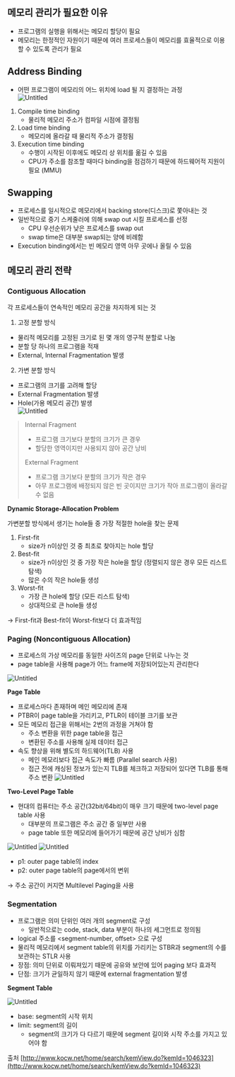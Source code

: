 ## 메모리 관리가 필요한 이유

- 프로그램의 실행을 위해서는 메모리 할당이 필요
- 메모리는 한정적인 자원이기 때문에 여러 프로세스들이 메모리를 효율적으로 이용할 수 있도록 관리가 필요

## Address Binding

- 어떤 프로그램이 메모리의 어느 위치에 load 될 지 결정하는 과정 \
  ![Untitled](https://user-images.githubusercontent.com/55427367/205018838-b1151669-412d-4f2f-8113-363bc9640712.png)

1. Compile time binding
   - 물리적 메모리 주소가 컴파일 시점에 결정됨
2. Load time binding
   - 메모리에 올라갈 때 물리적 주소가 결정됨
3. Execution time binding
   - 수행이 시작된 이후에도 메모리 상 위치를 옮길 수 있음
   - CPU가 주소를 참조할 때마다 binding을 점검하기 때문에 하드웨어적 지원이 필요 (MMU)

## Swapping

- 프로세스를 일시적으로 메모리에서 backing store(디스크)로 쫓아내는 것
- 일반적으로 중기 스케줄러에 의해 swap out 시킬 프로세스를 선정
  - CPU 우선순위가 낮은 프로세스를 swap out
  - swap time은 대부분 swap되는 양에 비례함
- Execution binding에서는 빈 메모리 영역 아무 곳에나 올릴 수 있음

## 메모리 관리 전략

### Contiguous Allocation

각 프로세스들이 연속적인 메모리 공간을 차지하게 되는 것

1. 고정 분할 방식

- 물리적 메모리를 고정된 크기로 된 몇 개의 영구적 분할로 나눔
- 분할 당 하나의 프로그램을 적재
- External, Internal Fragmentation 발생

2. 가변 분할 방식

- 프로그램의 크기를 고려해 할당
- External Fragmentation 발생
- Hole(가용 메모리 공간) 발생 \
   ![Untitled](https://user-images.githubusercontent.com/55427367/205018922-5a83f902-5209-471e-accd-f62f0fb010af.png)

> Internal Fragment
>
> - 프로그램 크기보다 분할의 크기가 큰 경우
> - 할당한 영역이지만 사용되지 않아 공간 낭비
>
> External Fragment
>
> - 프로그램 크기보다 분할의 크기가 작은 경우
> - 아무 프로그램에 배정되지 않은 빈 곳이지만 크기가 작아 프로그램이 올라갈 수 없음

**Dynamic Storage-Allocation Problem**

가변분할 방식에서 생기는 hole들 중 가장 적절한 hole을 찾는 문제

1. First-fit
   - size가 n이상인 것 중 최초로 찾아지는 hole 할당
2. Best-fit
   - size가 n이상인 것 중 가장 작은 hole을 할당 (정렬되지 않은 경우 모든 리스트 탐색)
   - 많은 수의 작은 hole들 생성
3. Worst-fit
   - 가장 큰 hole에 할당 (모든 리스트 탐색)
   - 상대적으로 큰 hole들 생성

→ First-fit과 Best-fit이 Worst-fit보다 더 효과적임

### Paging (Noncontiguous Allocation)

- 프로세스의 가상 메모리를 동일한 사이즈의 page 단위로 나누는 것
- page table을 사용해 page가 어느 frame에 저장되어있는지 관리한다

![Untitled](https://user-images.githubusercontent.com/55427367/205019015-4de3c2d0-00aa-4960-8bfb-aa20cc9dcdc4.png)

**Page Table**

- 프로세스마다 존재하며 메인 메모리에 존재
- PTBR이 page table을 가리키고, PTLR이 테이블 크기를 보관
- 모든 메모리 접근을 위해서는 2번의 과정을 거쳐야 함
  - 주소 변환을 위한 page table을 접근
  - 변환된 주소를 사용해 실제 데이터 접근
- 속도 향상을 위해 별도의 하드웨어(TLB) 사용
  - 메인 메모리보다 접근 속도가 빠름 (Parallel search 사용)
  - 접근 전에 캐싱된 정보가 있는지 TLB를 체크하고 저장되어 있다면 TLB를 통해 주소 변환
    ![Untitled](https://user-images.githubusercontent.com/55427367/205019127-36744581-50f8-4e82-93e0-d336aab17073.png)

**Two-Level Page Table**

- 현대의 컴퓨터는 주소 공간(32bit/64bit)이 매우 크기 때문에 two-level page table 사용
  - 대부분의 프로그램은 주소 공간 중 일부만 사용
  - page table 또한 메모리에 들어가기 때문에 공간 낭비가 심함

![Untitled](https://user-images.githubusercontent.com/55427367/205019193-6200d2cf-dc7f-4c6c-8900-45a76888d050.png)
![Untitled](https://user-images.githubusercontent.com/55427367/205019251-1b1180a0-b47c-4f63-9be3-c7e403cdb8dd.png)

- p1: outer page table의 index
- p2: outer page table의 page에서의 변위

→ 주소 공간이 커지면 Multilevel Paging을 사용

### Segmentation

- 프로그램은 의미 단위인 여러 개의 segment로 구성
  - 일반적으로는 code, stack, data 부분이 하나의 세그먼트로 정의됨
- logical 주소를 <segment-number, offset> 으로 구성
- 물리적 메모리에서 segment table의 위치를 가리키는 STBR과 segment의 수를 보관하는 STLR 사용
- 장점: 의미 단위로 이뤄져있기 때문에 공유와 보안에 있어 paging 보다 효과적
- 단점: 크기가 균일하지 않기 때문에 external fragmentation 발생

**Segment Table**

![Untitled](https://user-images.githubusercontent.com/55427367/205019345-ab581f4f-ced3-4d36-b209-392788cbcebd.png)

- base: segment의 시작 위치
- limit: segment의 길이
  - segment의 크기가 다 다르기 때문에 segment 길이와 시작 주소를 가지고 있어야 함

출처
[http://www.kocw.net/home/search/kemView.do?kemId=1046323](http://www.kocw.net/home/search/kemView.do?kemId=1046323)
